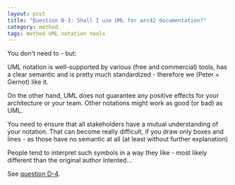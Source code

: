 ```yaml
---
layout: post
title: "Question B-3: Shall I use UML for arc42 documentation?"
category: method
tags: method UML notation tools
---
```



You don't need to - but:

UML notation is well-supported by various (free and commercial) tools,
has a clear semantic and is pretty much standardized - therefore we
(Peter + Gernot) like it.

On the other hand, UML does not guarantee any positive effects for your
architecture or your team. Other notations might work as good (or bad) as UML.

You need to ensure that all stakeholders have a mutual understanding of
your notation. That can become really difficult, if you draw only boxes
and lines - as those have no semantic at all (at least without further explanation)

People tend to interpret such symbols in a way they like - most likely
different than the original author intented...

See [question D-4](#q-D-4).
